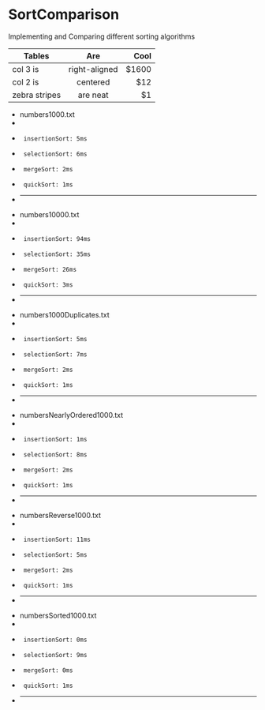 # SortComparison
Implementing and Comparing different sorting algorithms

| Tables        | Are           | Cool  |
| ------------- |:-------------:| -----:|
| col 3 is      | right-aligned | $1600 |
| col 2 is      | centered      |   $12 |
| zebra stripes | are neat      |    $1 |


 * numbers1000.txt
 * 
 * 		insertionSort: 5ms
 * 		selectionSort: 6ms
 * 		mergeSort: 2ms
 * 		quickSort: 1ms
 * ------------------------------
 * numbers10000.txt
 * 
 * 		insertionSort: 94ms
 * 		selectionSort: 35ms
 * 		mergeSort: 26ms
 * 		quickSort: 3ms
 * ------------------------------
 * numbers1000Duplicates.txt
 * 
 * 		insertionSort: 5ms
 * 		selectionSort: 7ms
 * 		mergeSort: 2ms
 * 		quickSort: 1ms
 * ------------------------------
 * numbersNearlyOrdered1000.txt
 * 
 * 		insertionSort: 1ms
 * 		selectionSort: 8ms
 * 		mergeSort: 2ms
 * 		quickSort: 1ms
 * ------------------------------
 * numbersReverse1000.txt
 * 
 * 		insertionSort: 11ms
 * 		selectionSort: 5ms
 * 		mergeSort: 2ms
 * 		quickSort: 1ms
 * ------------------------------
 * numbersSorted1000.txt
 * 
 * 		insertionSort: 0ms
 * 		selectionSort: 9ms
 * 		mergeSort: 0ms
 * 		quickSort: 1ms
 * ------------------------------
